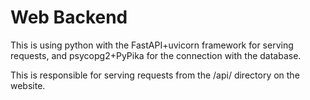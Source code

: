 # Web Backend

This is using python with the FastAPI+uvicorn framework for serving requests,
and psycopg2+PyPika for the connection with the database.

This is responsible for serving requests from the /api/ directory on the
website.